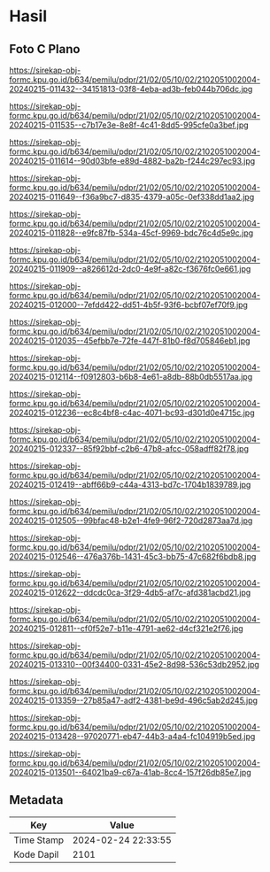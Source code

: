 # Hasil

## Foto C Plano

https://sirekap-obj-formc.kpu.go.id/b634/pemilu/pdpr/21/02/05/10/02/2102051002004-20240215-011432--34151813-03f8-4eba-ad3b-feb044b706dc.jpg

https://sirekap-obj-formc.kpu.go.id/b634/pemilu/pdpr/21/02/05/10/02/2102051002004-20240215-011535--c7b17e3e-8e8f-4c41-8dd5-995cfe0a3bef.jpg

https://sirekap-obj-formc.kpu.go.id/b634/pemilu/pdpr/21/02/05/10/02/2102051002004-20240215-011614--90d03bfe-e89d-4882-ba2b-f244c297ec93.jpg

https://sirekap-obj-formc.kpu.go.id/b634/pemilu/pdpr/21/02/05/10/02/2102051002004-20240215-011649--f36a9bc7-d835-4379-a05c-0ef338dd1aa2.jpg

https://sirekap-obj-formc.kpu.go.id/b634/pemilu/pdpr/21/02/05/10/02/2102051002004-20240215-011828--e9fc87fb-534a-45cf-9969-bdc76c4d5e9c.jpg

https://sirekap-obj-formc.kpu.go.id/b634/pemilu/pdpr/21/02/05/10/02/2102051002004-20240215-011909--a826612d-2dc0-4e9f-a82c-f3676fc0e661.jpg

https://sirekap-obj-formc.kpu.go.id/b634/pemilu/pdpr/21/02/05/10/02/2102051002004-20240215-012000--7efdd422-dd51-4b5f-93f6-bcbf07ef70f9.jpg

https://sirekap-obj-formc.kpu.go.id/b634/pemilu/pdpr/21/02/05/10/02/2102051002004-20240215-012035--45efbb7e-72fe-447f-81b0-f8d705846eb1.jpg

https://sirekap-obj-formc.kpu.go.id/b634/pemilu/pdpr/21/02/05/10/02/2102051002004-20240215-012114--f0912803-b6b8-4e61-a8db-88b0db5517aa.jpg

https://sirekap-obj-formc.kpu.go.id/b634/pemilu/pdpr/21/02/05/10/02/2102051002004-20240215-012236--ec8c4bf8-c4ac-4071-bc93-d301d0e4715c.jpg

https://sirekap-obj-formc.kpu.go.id/b634/pemilu/pdpr/21/02/05/10/02/2102051002004-20240215-012337--85f92bbf-c2b6-47b8-afcc-058adff82f78.jpg

https://sirekap-obj-formc.kpu.go.id/b634/pemilu/pdpr/21/02/05/10/02/2102051002004-20240215-012419--abff66b9-c44a-4313-bd7c-1704b1839789.jpg

https://sirekap-obj-formc.kpu.go.id/b634/pemilu/pdpr/21/02/05/10/02/2102051002004-20240215-012505--99bfac48-b2e1-4fe9-96f2-720d2873aa7d.jpg

https://sirekap-obj-formc.kpu.go.id/b634/pemilu/pdpr/21/02/05/10/02/2102051002004-20240215-012546--476a376b-1431-45c3-bb75-47c682f6bdb8.jpg

https://sirekap-obj-formc.kpu.go.id/b634/pemilu/pdpr/21/02/05/10/02/2102051002004-20240215-012622--ddcdc0ca-3f29-4db5-af7c-afd381acbd21.jpg

https://sirekap-obj-formc.kpu.go.id/b634/pemilu/pdpr/21/02/05/10/02/2102051002004-20240215-012811--cf0f52e7-b11e-4791-ae62-d4cf321e2f76.jpg

https://sirekap-obj-formc.kpu.go.id/b634/pemilu/pdpr/21/02/05/10/02/2102051002004-20240215-013310--00f34400-0331-45e2-8d98-536c53db2952.jpg

https://sirekap-obj-formc.kpu.go.id/b634/pemilu/pdpr/21/02/05/10/02/2102051002004-20240215-013359--27b85a47-adf2-4381-be9d-496c5ab2d245.jpg

https://sirekap-obj-formc.kpu.go.id/b634/pemilu/pdpr/21/02/05/10/02/2102051002004-20240215-013428--97020771-eb47-44b3-a4a4-fc104919b5ed.jpg

https://sirekap-obj-formc.kpu.go.id/b634/pemilu/pdpr/21/02/05/10/02/2102051002004-20240215-013501--64021ba9-c67a-41ab-8cc4-157f26db85e7.jpg


## Metadata

| Key        | Value               |
| ---------- | ------------------- |
| Time Stamp | 2024-02-24 22:33:55 |
| Kode Dapil | 2101                |



